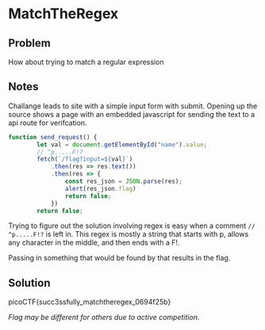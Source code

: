 # MatchTheRegex

## Problem

How about trying to match a regular expression

## Notes

Challange leads to site with a simple input form with submit.  Opening up the source shows a page with an embedded javascript for sending the text to a api route for verifcation.

```js
function send_request() {
		let val = document.getElementById("name").value;
		// ^p.....F!?
		fetch(`/flag?input=${val}`)
			.then(res => res.text())
			.then(res => {
				const res_json = JSON.parse(res);
				alert(res_json.flag)
				return false;
			})
		return false;
```

Trying to figure out the solution involving regex is easy when a comment `// ^p.....F!?` is left in.  This regex is mostly a string that starts with p, allows any character in the middle, and then ends with a F!.

Passing in something that would be found by that results in the flag.

## Solution

picoCTF{succ3ssfully_matchtheregex_0694f25b}

*Flag may be different for others due to active competition.*
